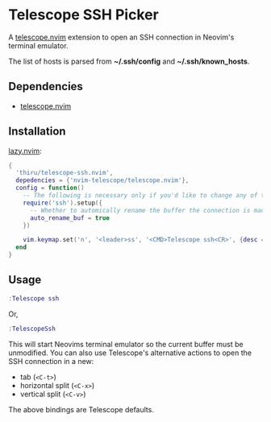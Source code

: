 # Telescope SSH Picker

A [telescope.nvim](https://github.com/nvim-telescope/telescope.nvim) extension to open an SSH connection in Neovim's terminal emulator.

The list of hosts is parsed from **~/.ssh/config** and **~/.ssh/known_hosts**.


## Dependencies

- [telescope.nvim](https://github.com/nvim-telescope/telescope.nvim)


## Installation

[lazy.nvim](https://github.com/folke/lazy.nvim):

```lua
{
  'thiru/telescope-ssh.nvim',
  depedencies = {'nvim-telescope/telescope.nvim'},
  config = function()
    -- The following is necessary only if you'd like to change any of the defaults:
    require('ssh').setup({
      -- Whether to automically rename the buffer the connection is made on to the hostname
      auto_rename_buf = true
    })

    vim.keymap.set('n', '<leader>ss', '<CMD>Telescope ssh<CR>', {desc = 'Open an [S]SH connection'})
  end
}
```


## Usage

```lua
:Telescope ssh
```

Or,

```lua
:TelescopeSsh
```

This will start Neovims terminal emulator so the current buffer must be unmodified.
You can also use Telescope's alternative actions to open the SSH connection in a new:

- tab (`<C-t>`)
- horizontal split (`<C-x>`)
- vertical split (`<C-v>`)

The above bindings are Telescope defaults.
